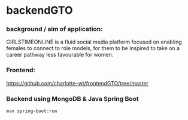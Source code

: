 # backendGTO

### background / aim of application:
GIRLSTIMEONLINE is a fluid social media platform focused on enabling females to connect to role models, for them to be inspired to take on a career pathway less favourable for women.

### Frontend:
https://github.com/charlotte-wt/frontendGTO/tree/master

### Backend using MongoDB & Java Spring Boot
`mvn spring-boot:run`
